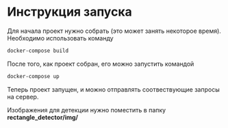 # Инструкция запуска

Для начала проект нужно собрать (это может занять некоторое время). Необходимо использовать команду

```bash
docker-compose build
```

После того, как проект собран, его можно запустить командой

```bash
docker-compose up
```

Теперь проект запущен, и можно отправлять соотвествующие запросы на сервер.

Изображения для детекции нужно поместить в папку **rectangle_detector/img/**